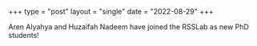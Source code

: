 +++
type = "post"
layout = "single"
date = "2022-08-29"
+++

Aren Alyahya and Huzaifah Nadeem have joined the RSSLab as new PhD students!
